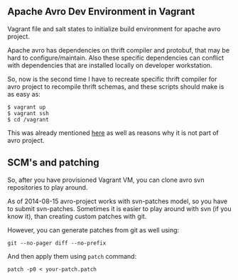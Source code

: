 ## Apache Avro Dev Environment in Vagrant

Vagrant file and salt states to initialize build environment for apache avro project.

Apache avro has dependencies on thrift compiler and protobuf, that may be hard to configure/maintain.
Also these specific dependencies can conflict with dependencies that are installed locally on developer workstation.

So, now is the second time I have to recreate specific thrift compiler for avro project to recompile thrift schemas, and these scripts should make is as easy as:

```
$ vagrant up
$ vagrant ssh
$ cd /vagrant

```
This was already mentioned [here](https://issues.apache.org/jira/browse/AVRO-1500?focusedCommentId=14013503&page=com.atlassian.jira.plugin.system.issuetabpanels:comment-tabpanel#comment-14013503) as well as reasons why it is not part of avro project.

## SCM's and patching

So, after you have provisioned Vagrant VM, you can clone avro svn repositories to play around.

As of 2014-08-15 avro-project works with svn-patches model, so you have to submit svn-patches.
Sometimes it is easier to play around with svn (if you know it), than creating custom patches with git.

However, you can generate patches from git as well using:

```
git --no-pager diff --no-prefix
```

And then apply them using `patch` command:

```
patch -p0 < your-patch.patch
```
